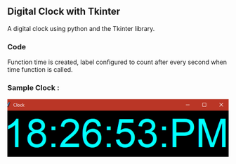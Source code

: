 ## Digital Clock with Tkinter
A digital clock using python and the Tkinter library.

### Code
Function time is created, label configured to count after every second when time function is called.

### Sample Clock :
![clock sample](./clock-sample.JPG)
